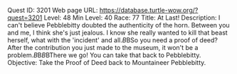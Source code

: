 Quest ID: 3201
Web page URL: https://database.turtle-wow.org/?quest=3201
Level: 48
Min Level: 40
Race: 77
Title: At Last!
Description: I can't believe Pebblebitty doubted the authenticity of the horn. Between you and me, I think she's just jealous. I know she really wanted to kill that beast herself, what with the 'incident' and all.$B$BSo you need a proof of deed? After the contribution you just made to the museum, it won't be a problem.$B$B<Curator Thorius begins to fill out a large document.>$B$BThere we go! You can take that back to Pebblebitty.
Objective: Take the Proof of Deed back to Mountaineer Pebblebitty.
